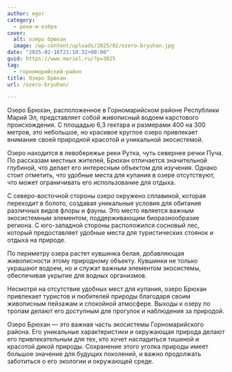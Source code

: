 ```yaml
---
author: egor
category:
  - реки-и-озёра
cover:
  alt: озеро брюхан
  image: /wp-content/uploads/2025/02/ozero-bryuhan.jpg
date: "2025-02-16T21:10:32+00:00"
guid: https://www.mariel.ru/?p=3825
tag:
  - горномарийский-район
title: Озеро Брюхан
url: /ozero-bryuhan/

---
```

Озеро Брюхан, расположенное в Горномарийском районе Республики Марий Эл, представляет собой живописный водоем карстового происхождения. С площадью 6,3 гектара и размерами 400 на 300 метров, это небольшое, но красивое круглое озеро привлекает внимание своей природной красотой и уникальной экосистемой.

Озеро находится в левобережье реки Рутка, чуть севернее речки Пуча. По рассказам местных жителей, Брюхан отличается значительной глубиной, что делает его интересным объектом для изучения. Однако стоит отметить, что удобные места для купания в озере отсутствуют, что может ограничивать его использование для отдыха.

С северо-восточной стороны озеро окружено сплавиной, которая переходит в болото, создавая уникальные условия для обитания различных видов флоры и фауны. Это место является важным экосистемным элементом, поддерживающим биоразнообразие региона. С юго-западной стороны расположился сосновый лес, который предоставляет удобные места для туристических стоянок и отдыха на природе.

По периметру озера растет кувшинка белая, добавляющая живописности этому природному объекту. Кувшинки не только украшают водоем, но и служат важным элементом экосистемы, обеспечивая укрытие для водных организмов.

Несмотря на отсутствие удобных мест для купания, озеро Брюхан привлекает туристов и любителей природы благодаря своим живописным пейзажам и спокойной атмосфере. Выходы к озеру по тропам делают его доступным для прогулок и наблюдения за природой.

Озеро Брюхан — это важная часть экосистемы Горномарийского района. Его уникальные характеристики и окружающая природа делают его привлекательным для тех, кто хочет насладиться тишиной и красотой дикой природы. Сохранение этого уголка природы имеет большое значение для будущих поколений, и важно продолжать заботиться о его экологии и окружающей среде.
